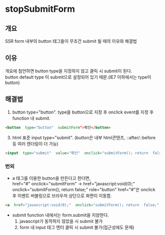 #   stopSubmitForm

## 개요

SSR form 내부의 button 태그들이 무조건 submit 될 때의 이유와 해결법

## 이유
개요에 첨언하면 button type을 지정하지 않고 클릭 시 submit이 된다.   
button default type 이 submit으로 설정되어 있기 때문.(IE7 이하에서는 type이 button)   

## 해결법
1. button type="button". type을 button으로 지정 후 onclick event를 지정 후 function 내 submit.   
```html
<button  type="button"  submitForm">확인</button>
```
3. html 표준 input type="submit". (button은 내부 html콘텐츠, ::after/::before 등 여러 렌더링이 더 가능)
```html
<input  type="submit"  value="확인"  onclick="submitForm(); return  false;">
```
### 번외
- a 태그를 이용한 button을 만든다고 한다면,   
href="#" onclick="submitForm" -> href="javascript:void(0);" onclick="submitForm(); return false;" role="button"
href="#"은 onclick 후 이벤트 버블링으로 브라우저 상단으로 화면이 이동함.
```html
<a  href="javascript:void(0);"  onclick="submitForm(); return  false;"  role="button">확인</a>
```
- submit function 내에서는 form.submit을 지양한다.
	1. javascript가 동작하지 않았을 시 submit 불가
	2. form 내 input 태그 엔터 클릭 시 submit 불가(접근성에도 문제)

